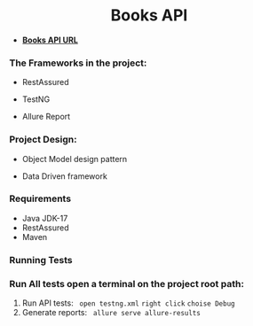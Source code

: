 <div align="center">

#  Books API 
</div>

*  **[Books API URL](https://github.com/vdespa/introduction-to-postman-course/blob/main/simple-books-api.md)**


 ###  The Frameworks in the project:

 * RestAssured
 
 * TestNG
 
 * Allure Report
 
 ###  Project Design:

 *  Object Model design pattern
 
 * Data Driven framework

 ###  Requirements

* Java JDK-17 
* RestAssured 
* Maven

 ###  Running Tests

### Run All tests open a terminal on the project root path:
1. Run API tests:
` open testng.xml`
` right click `
` choise Debug `
3. Generate reports:
` allure serve allure-results`
